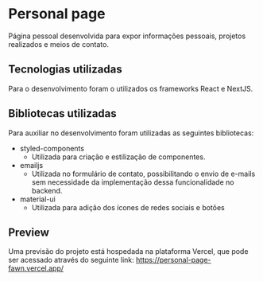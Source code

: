 # Personal page
Página pessoal desenvolvida para expor informações pessoais, projetos realizados e meios de contato.

## Tecnologias utilizadas
Para o desenvolvimento foram o utilizados os frameworks React e NextJS.

## Bibliotecas utilizadas
Para auxiliar no desenvolvimento foram utilizadas as seguintes bibliotecas:
  - styled-components
    - Utilizada para criação e estilização de componentes.
  - emailjs
    - Utilizada no formulário de contato, possibilitando o envio de e-mails sem necessidade da implementação dessa funcionalidade no backend.
  - material-ui
    - Utilizada para adição dos ícones de redes sociais e botões

## Preview
Uma previsão do projeto está hospedada na plataforma Vercel, que pode ser acessado através do seguinte link:
https://personal-page-fawn.vercel.app/
